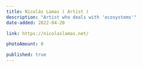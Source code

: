 ```yaml
---
title: Nicolás Lamas ( Artist )
description: "Artist who deals with 'ecosystems'"
date-added: 2022-04-20

link: https://nicolaslamas.net/

photoAmount: 0

published: true
---
```

